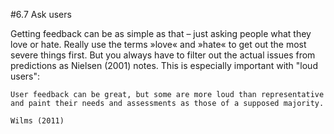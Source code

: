 #6.7 Ask users

Getting feedback can be as simple as that – just asking people what they love or hate. Really use the terms »love« and »hate« to get out the most severe things first. But you always have to filter out the actual issues from predictions as Nielsen (2001) notes. This is especially important with "loud users":

    User feedback can be great, but some are more loud than representative and paint their needs and assessments as those of a supposed majority.

    Wilms (2011)


